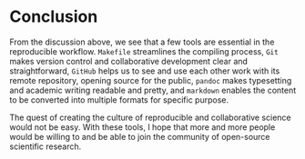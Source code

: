 

# Conclusion

From the discussion above, we see that a few tools are essential in the reproducible workflow. `Makefile` streamlines the compiling process, `Git` makes version control and collaborative development clear and straightforward, `GitHub` helps us to see and use each other work with its remote repository, opening source for the public, `pandoc` makes typesetting and academic writing readable and pretty, and `markdown` enables the content to be converted into multiple formats for specific purpose.


The quest of creating the culture of reproducible and collaborative science would not be easy. With these tools, I hope that more and more people would be willing to and be able to join the community of open-source scientific research. 

